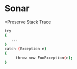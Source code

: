 Sonar
=====

*Preserve Stack Trace

```sh
try
{
   ...
}
catch (Exception e)
{
     throw new FooException(e);
}
```
